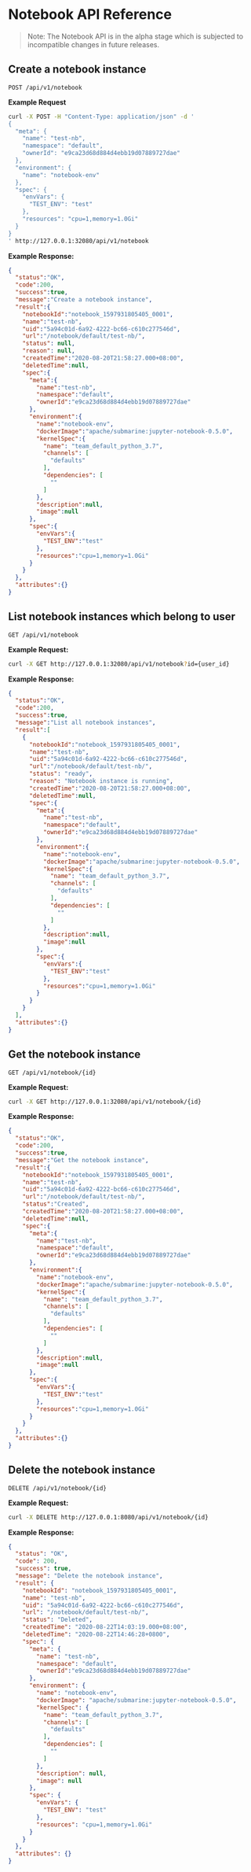 <!--
Licensed to the Apache Software Foundation (ASF) under one
or more contributor license agreements.  See the NOTICE file
distributed with this work for additional information
regarding copyright ownership.  The ASF licenses this file
to you under the Apache License, Version 2.0 (the
"License"); you may not use this file except in compliance
with the License.  You may obtain a copy of the License at

  http://www.apache.org/licenses/LICENSE-2.0

Unless required by applicable law or agreed to in writing,
software distributed under the License is distributed on an
"AS IS" BASIS, WITHOUT WARRANTIES OR CONDITIONS OF ANY
KIND, either express or implied.  See the License for the
specific language governing permissions and limitations
under the License.
-->

# Notebook API Reference

> Note: The Notebook API is in the alpha stage which is subjected to incompatible changes in future releases.

## Create a notebook instance
`POST /api/v1/notebook`

**Example Request**
```sh
curl -X POST -H "Content-Type: application/json" -d '
{
  "meta": {
    "name": "test-nb",
    "namespace": "default",
    "ownerId": "e9ca23d68d884d4ebb19d07889727dae"
  },
  "environment": {
    "name": "notebook-env"
  },
  "spec": {
    "envVars": {
      "TEST_ENV": "test"
    },
    "resources": "cpu=1,memory=1.0Gi"
  }
}
' http://127.0.0.1:32080/api/v1/notebook
```

**Example Response:**
```json
{
  "status":"OK",
  "code":200,
  "success":true,
  "message":"Create a notebook instance",
  "result":{
    "notebookId":"notebook_1597931805405_0001",
    "name":"test-nb",
    "uid":"5a94c01d-6a92-4222-bc66-c610c277546d",
    "url":"/notebook/default/test-nb/",
    "status": null,
    "reason": null,
    "createdTime":"2020-08-20T21:58:27.000+08:00",
    "deletedTime":null,
    "spec":{
      "meta":{
        "name":"test-nb",
        "namespace":"default",
        "ownerId":"e9ca23d68d884d4ebb19d07889727dae"
      },
      "environment":{
        "name":"notebook-env",
        "dockerImage":"apache/submarine:jupyter-notebook-0.5.0",
        "kernelSpec":{
          "name": "team_default_python_3.7",
          "channels": [
            "defaults"
          ],
          "dependencies": [
            ""
          ]
        },
        "description":null,
        "image":null
      },
      "spec":{
        "envVars":{
          "TEST_ENV":"test"
        },
        "resources":"cpu=1,memory=1.0Gi"
      }
    }
  },
  "attributes":{}
}
```

## List notebook instances which belong to user
`GET /api/v1/notebook`

**Example Request:**
```sh
curl -X GET http://127.0.0.1:32080/api/v1/notebook?id={user_id}
```

**Example Response:**
```json
{
  "status":"OK",
  "code":200,
  "success":true,
  "message":"List all notebook instances",
  "result":[
    {
      "notebookId":"notebook_1597931805405_0001",
      "name":"test-nb",
      "uid":"5a94c01d-6a92-4222-bc66-c610c277546d",
      "url":"/notebook/default/test-nb/",
      "status": "ready",
      "reason": "Notebook instance is running",
      "createdTime":"2020-08-20T21:58:27.000+08:00",
      "deletedTime":null,
      "spec":{
        "meta":{
          "name":"test-nb",
          "namespace":"default",
          "ownerId":"e9ca23d68d884d4ebb19d07889727dae"
        },
        "environment":{
          "name":"notebook-env",
          "dockerImage":"apache/submarine:jupyter-notebook-0.5.0",
          "kernelSpec":{
            "name": "team_default_python_3.7",
            "channels": [
              "defaults"
            ],
            "dependencies": [
              ""
            ]
          },
          "description":null,
          "image":null
        },
        "spec":{
          "envVars":{
            "TEST_ENV":"test"
          },
          "resources":"cpu=1,memory=1.0Gi"
        }
      }
    }
  ],
  "attributes":{}
}
```

## Get the notebook instance
`GET /api/v1/notebook/{id}`

**Example Request:**
```sh
curl -X GET http://127.0.0.1:32080/api/v1/notebook/{id}
```

**Example Response:**
```json
{
  "status":"OK",
  "code":200,
  "success":true,
  "message":"Get the notebook instance",
  "result":{
    "notebookId":"notebook_1597931805405_0001",
    "name":"test-nb",
    "uid":"5a94c01d-6a92-4222-bc66-c610c277546d",
    "url":"/notebook/default/test-nb/",
    "status":"Created",
    "createdTime":"2020-08-20T21:58:27.000+08:00",
    "deletedTime":null,
    "spec":{
      "meta":{
        "name":"test-nb",
        "namespace":"default",
        "ownerId":"e9ca23d68d884d4ebb19d07889727dae"
      },
      "environment":{
        "name":"notebook-env",
        "dockerImage":"apache/submarine:jupyter-notebook-0.5.0",
        "kernelSpec":{
          "name": "team_default_python_3.7",
          "channels": [
            "defaults"
          ],
          "dependencies": [
            ""
          ]
        },
        "description":null,
        "image":null
      },
      "spec":{
        "envVars":{
          "TEST_ENV":"test"
        },
        "resources":"cpu=1,memory=1.0Gi"
      }
    }
  },
  "attributes":{}
}
```

## Delete the notebook instance
`DELETE /api/v1/notebook/{id}`

**Example Request:**
```sh
curl -X DELETE http://127.0.0.1:8080/api/v1/notebook/{id}
```

**Example Response:**
```json
{
  "status": "OK",
  "code": 200,
  "success": true,
  "message": "Delete the notebook instance",
  "result": {
    "notebookId": "notebook_1597931805405_0001",
    "name": "test-nb",
    "uid": "5a94c01d-6a92-4222-bc66-c610c277546d",
    "url": "/notebook/default/test-nb/",
    "status": "Deleted",
    "createdTime": "2020-08-22T14:03:19.000+08:00",
    "deletedTime": "2020-08-22T14:46:28+0800",
    "spec": {
      "meta": {
        "name": "test-nb",
        "namespace": "default",
        "ownerId":"e9ca23d68d884d4ebb19d07889727dae"
      },
      "environment": {
        "name": "notebook-env",
        "dockerImage": "apache/submarine:jupyter-notebook-0.5.0",
        "kernelSpec": {
          "name": "team_default_python_3.7",
          "channels": [
            "defaults"
          ],
          "dependencies": [
            ""
          ]
        },
        "description": null,
        "image": null
      },
      "spec": {
        "envVars": {
          "TEST_ENV": "test"
        },
        "resources": "cpu=1,memory=1.0Gi"
      }
    }
  },
  "attributes": {}
}
```
